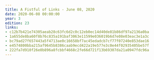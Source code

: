 ```yaml
---
title: A Fistful of Links - June 08, 2020
date: 2020-06-08 00:00:00
year: 3
edition: 23
links:
- c12b7b421e74305aeab28c63fc6d2c0c12eb0ec14d40de81b86df97a2136a0ba
- 1a655de8ba60f8b76c835a191baf3063e11599e036019b6d7e08e03eac3e1a3c
- bc79ad27f657443a5f4713ae0c16658bf7ac45edadcb7cf77f07240e853dae16
- e4574800bba215af9645b8386caab9ecd422a19e577e3c0e44f02935405be57f
- 222fa7d910f26e0b896a8fcbbf4668c2fe66d721f13b69307da21a0947fdc96a
---
```

